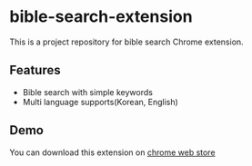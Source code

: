 # bible-search-extension

This is a project repository for bible search Chrome extension.

## Features

- Bible search with simple keywords
- Multi language supports(Korean, English)

## Demo

You can download this extension on [chrome web store]()
